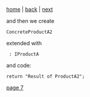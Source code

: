 [home](./page01.md) | [back](./page05.md) | [next](./page07.md)

and then we create
```
ConcreteProductA2
```
extended with
```
 : IProductA
```

and code:
```
return "Result of ProductA2";
```


[page 7](./page07.md)
